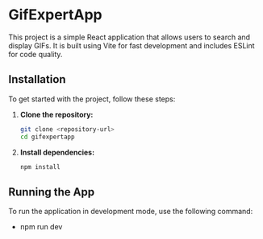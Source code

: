 # GifExpertApp

This project is a simple React application that allows users to search and display GIFs. It is built using Vite for fast development and includes ESLint for code quality.

## Installation

To get started with the project, follow these steps:

1. **Clone the repository:**

    ```sh
    git clone <repository-url>
    cd gifexpertapp
    ```

2. **Install dependencies:**

    ```sh
    npm install
    ```

## Running the App

To run the application in development mode, use the following command:

  - npm run dev